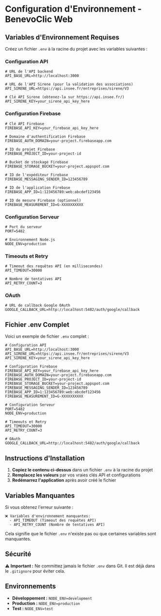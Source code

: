 # Configuration d'Environnement - BenevoClic Web

## Variables d'Environnement Requises

Créez un fichier `.env` à la racine du projet avec les variables suivantes :

### Configuration API
```env
# URL de l'API backend
API_BASE_URL=http://localhost:3000

# URL de l'API Sirene (pour la validation des associations)
API_SIRENE_URL=https://api.insee.fr/entreprises/sirene/V3

# Clé API Sirene (obtenez-la sur https://api.insee.fr/)
API_SIRENE_KEY=your_sirene_api_key_here
```

### Configuration Firebase
```env
# Clé API Firebase
FIREBASE_API_KEY=your_firebase_api_key_here

# Domaine d'authentification Firebase
FIREBASE_AUTH_DOMAIN=your-project.firebaseapp.com

# ID du projet Firebase
FIREBASE_PROJECT_ID=your-project-id

# Bucket de stockage Firebase
FIREBASE_STORAGE_BUCKET=your-project.appspot.com

# ID de l'expéditeur Firebase
FIREBASE_MESSAGING_SENDER_ID=123456789

# ID de l'application Firebase
FIREBASE_APP_ID=1:123456789:web:abcdef123456

# ID de mesure Firebase (optionnel)
FIREBASE_MEASUREMENT_ID=G-XXXXXXXXXX
```

### Configuration Serveur
```env
# Port du serveur
PORT=5482

# Environnement Node.js
NODE_ENV=production
```

### Timeouts et Retry
```env
# Timeout des requêtes API (en millisecondes)
API_TIMEOUT=30000

# Nombre de tentatives API
API_RETRY_COUNT=3
```

### OAuth
```env
# URL de callback Google OAuth
GOOGLE_CALLBACK_URL=http://localhost:5482/auth/google/callback
```

## Fichier .env Complet

Voici un exemple de fichier `.env` complet :

```env
# Configuration API
API_BASE_URL=http://localhost:3000
API_SIRENE_URL=https://api.insee.fr/entreprises/sirene/V3
API_SIRENE_KEY=your_sirene_api_key_here

# Configuration Firebase
FIREBASE_API_KEY=your_firebase_api_key_here
FIREBASE_AUTH_DOMAIN=your-project.firebaseapp.com
FIREBASE_PROJECT_ID=your-project-id
FIREBASE_STORAGE_BUCKET=your-project.appspot.com
FIREBASE_MESSAGING_SENDER_ID=123456789
FIREBASE_APP_ID=1:123456789:web:abcdef123456
FIREBASE_MEASUREMENT_ID=G-XXXXXXXXXX

# Configuration Serveur
PORT=5482
NODE_ENV=production

# Timeouts et Retry
API_TIMEOUT=30000
API_RETRY_COUNT=3

# OAuth
GOOGLE_CALLBACK_URL=http://localhost:5482/auth/google/callback
```

## Instructions d'Installation

1. **Copiez le contenu ci-dessus** dans un fichier `.env` à la racine du projet
2. **Remplacez les valeurs** par vos vraies clés API et configurations
3. **Redémarrez l'application** après avoir créé le fichier

## Variables Manquantes

Si vous obtenez l'erreur suivante :
```
❌ Variables d'environnement manquantes:
  - API_TIMEOUT (Timeout des requêtes API)
  - API_RETRY_COUNT (Nombre de tentatives API)
```

Cela signifie que le fichier `.env` n'existe pas ou que certaines variables sont manquantes.

## Sécurité

⚠️ **Important :** Ne committez jamais le fichier `.env` dans Git. Il est déjà dans le `.gitignore` pour éviter cela.

## Environnements

- **Développement :** `NODE_ENV=development`
- **Production :** `NODE_ENV=production`
- **Test :** `NODE_ENV=test`

